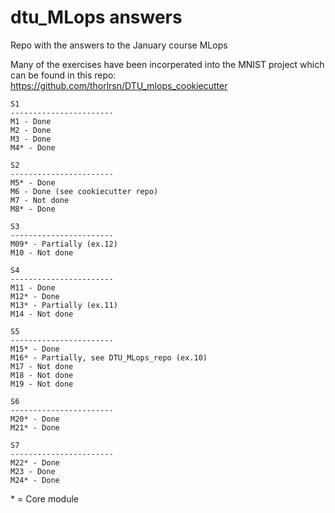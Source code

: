 # dtu_MLops answers
Repo with the answers to the January course MLops

Many of the exercises have been incorperated into the MNIST project which can be found in this repo:
https://github.com/thorlrsn/DTU_mlops_cookiecutter

    S1  
    -----------------------
    M1 - Done
    M2 - Done
    M3 - Done
    M4* - Done

    S2  
    ----------------------- 
    M5* - Done
    M6 - Done (see cookiecutter repo)
    M7 - Not done
    M8* - Done

    S3  
    -----------------------
    M09* - Partially (ex.12)
    M10 - Not done

    S4  
    -----------------------
    M11 - Done
    M12* - Done
    M13* - Partially (ex.11)
    M14 - Not done

    S5  
    -----------------------
    M15* - Done
    M16* - Partially, see DTU_MLops_repo (ex.10)
    M17 - Not done
    M18 - Not done
    M19 - Not done

    S6
    -----------------------
    M20* - Done
    M21* - Done

    S7 
    -----------------------
    M22* - Done
    M23 - Done
    M24* - Done

\*  = Core module